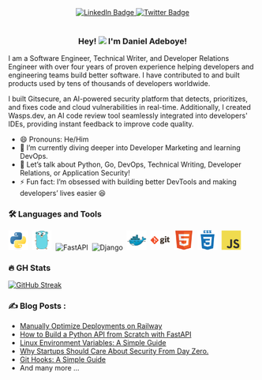 <div align="center" id="badges">
  <a href="https://linkedin.com/in/adeboyedn">
    <img src="https://img.shields.io/badge/LinkedIn-blue?style=for-the-badge&logo=linkedin&logoColor=white" alt="LinkedIn Badge"/>
  </a>
  <a href="https://twitter.com/adeboyedn">
    <img src="https://img.shields.io/badge/Twitter-blue?style=for-the-badge&logo=twitter&logoColor=white" alt="Twitter Badge"/>
  </a>
</div>

<div align="center">
    <img src="https://komarev.com/ghpvc/?username=adeboyedn&style=flat-square&color=blue" alt=""/>
</div>

<h3 align="center"> Hey! <img src="https://media.giphy.com/media/hvRJCLFzcasrR4ia7z/giphy.gif" width="30px"/>  I'm Daniel Adeboye! </h3>

I am a Software Engineer, Technical Writer, and Developer Relations Engineer with over four years of proven experience helping developers and engineering teams build better software. I have contributed to and built products used by tens of thousands of developers worldwide.

I built Gitsecure, an AI-powered security platform that detects, prioritizes, and fixes code and cloud vulnerabilities in real-time. Additionally, I created Wasps.dev, an AI code review tool seamlessly integrated into developers' IDEs, providing instant feedback to improve code quality.

- 😄 Pronouns: He/Him
- 🌱 I’m currently diving deeper into Developer Marketing and learning DevOps.
- 💬 Let’s talk about Python, Go, DevOps, Technical Writing, Developer Relations, or Application Security!
- ⚡ Fun fact: I’m obsessed with building better DevTools and making developers’ lives easier 😆

### :hammer_and_wrench: Languages and Tools


<div>
  <img src="https://github.com/devicons/devicon/blob/master/icons/python/python-original.svg" title="Python" alt="Python" width="40" height="40"/>&nbsp;
  <img src="https://github.com/devicons/devicon/blob/master/icons/go/go-original.svg" title="Go" alt="Go" width="40" height="40"/>&nbsp;
  <img src="https://cdn.jsdelivr.net/gh/devicons/devicon/icons/fastapi/fastapi-original.svg" title="FastAPI" alt="FastAPI" width="40" height="40"/>&nbsp;
  <img src="https://cdn.jsdelivr.net/gh/devicons/devicon/icons/django/django-plain.svg" title="Django" alt="Django" width="40" height="40"/>&nbsp;
  <img src="https://github.com/devicons/devicon/blob/master/icons/docker/docker-original.svg" title="Docker" alt="Docker" width="40" height="40"/>&nbsp;
  <img src="https://github.com/devicons/devicon/blob/master/icons/git/git-original-wordmark.svg" title="Git" alt="Git" width="40" height="40"/>&nbsp;
  <img src="https://github.com/devicons/devicon/blob/master/icons/html5/html5-original.svg" title="HTML5" alt="HTML" width="40" height="40"/>&nbsp;
  <img src="https://github.com/devicons/devicon/blob/master/icons/css3/css3-plain-wordmark.svg" title="CSS3" alt="CSS" width="40" height="40"/>&nbsp;
  <img src="https://github.com/devicons/devicon/blob/master/icons/javascript/javascript-original.svg" title="JavaScript" alt="JavaScript" width="40" height="40"/>&nbsp;
</div>

### :fire: GH Stats
[![GitHub Streak](http://github-readme-streak-stats.herokuapp.com?user=adeboyedn&theme=dark&background=000000)](https://git.io/streak-stats)

### :writing_hand: Blog Posts :

<!-- BLOG-POST-LIST:START -->
- [Manually Optimize Deployments on Railway](https://blog.railway.com/p/comparing-deployment-methods-in-railway)
- [How to Build a Python API from Scratch with FastAPI](https://dev.to/adeboyedn/how-to-build-a-python-api-from-scratch-with-fastapi-2p92)
- [Linux Environment Variables: A Simple Guide](https://onboardbase.com/blog/linux-environment-variables/)
- [Why Startups Should Care About Security From Day Zero.](https://medium.com/@adeboyedn/why-startups-should-care-about-security-from-day-zero-a1ad169cd4ed)
- [Git Hooks: A Simple Guide](https://adeboyedn.hashnode.dev/git-hooks-a-simple-guide)
- And many more ...
<!-- BLOG-POST-LIST:END -->
